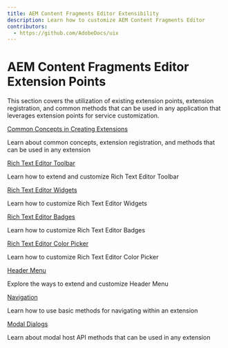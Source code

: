 ```yaml
---
title: AEM Content Fragments Editor Extensibility
description: Learn how to customize AEM Content Fragments Editor
contributors:
  - https://github.com/AdobeDocs/uix
---
```


# AEM Content Fragments Editor Extension Points

This section covers the utilization of existing extension points, extension registration, and common methods that can be used in any application that leverages extension points for service customization.

<DiscoverBlock slots="link, text"/>

[Common Concepts in Creating Extensions](commons)

Learn about common concepts, extension registration, and methods that can be used in any extension

<DiscoverBlock slots="link, text"/>

[Rich Text Editor Toolbar](rte-toolbar)

Learn how to extend and customize Rich Text Editor Toolbar

<DiscoverBlock slots="link, text"/>

[Rich Text Editor Widgets](rte-widgets)

Learn how to customize Rich Text Editor Widgets

<DiscoverBlock slots="link, text"/>

[Rich Text Editor Badges](rte-badges)

Learn how to customize Rich Text Editor Badges

<DiscoverBlock slots="link, text"/>

[Rich Text Editor Color Picker](rte-colorpicker)

Learn how to customize Rich Text Editor Color Picker

<DiscoverBlock slots="link, text"/>

[Header Menu](header-menu)

Explore the ways to extend and customize Header Menu

<DiscoverBlock slots="link, text"/>

[Navigation](navigation)

Learn how to use basic methods for navigating within an extension

<DiscoverBlock slots="link, text"/>

[Modal Dialogs](modal)

Learn about modal host API methods that can be used in any extension
